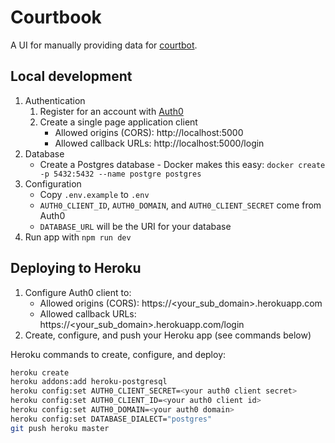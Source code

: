 # Courtbook

A UI for manually providing data for [courtbot](https://github.com/codefortulsa/courtbot-engine).

## Local development

1. Authentication
    1. Register for an account with [Auth0](https://auth0.com/)
    1. Create a single page application client
        * Allowed origins (CORS): http://localhost:5000
        * Allowed callback URLs: http://localhost:5000/login
1. Database
    * Create a Postgres database - Docker makes this easy: `docker create -p 5432:5432 --name postgre postgres`
1. Configuration
    * Copy `.env.example` to `.env`
    * `AUTH0_CLIENT_ID`, `AUTH0_DOMAIN`, and `AUTH0_CLIENT_SECRET` come from Auth0
    * `DATABASE_URL` will be the URI for your database
1. Run app with `npm run dev`

## Deploying to Heroku

1. Configure Auth0 client to:
    * Allowed origins (CORS): https://<your_sub_domain>.herokuapp.com
    * Allowed callback URLs: https://<your_sub_domain>.herokuapp.com/login
1. Create, configure, and push your Heroku app (see commands below)

Heroku commands to create, configure, and deploy:

```bash
heroku create
heroku addons:add heroku-postgresql
heroku config:set AUTH0_CLIENT_SECRET=<your auth0 client secret>
heroku config:set AUTH0_CLIENT_ID=<your auth0 client id>
heroku config:set AUTH0_DOMAIN=<your auth0 domain>
heroku config:set DATABASE_DIALECT="postgres"
git push heroku master
```
